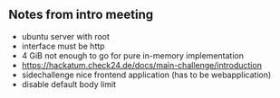 
## Notes from intro meeting
- ubuntu server with root
- interface must be http
- 4 GiB not enough to go for pure in-memory implementation
- https://hackatum.check24.de/docs/main-challenge/introduction
- sidechallenge nice frontend application (has to be webapplication)
- disable default body limit
